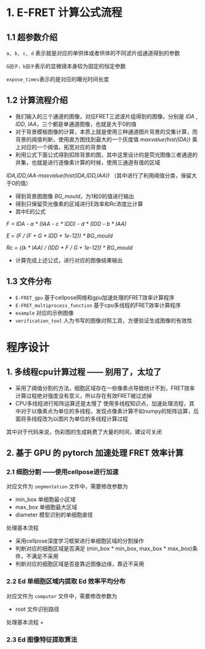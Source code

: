 # 1. E-FRET 计算公式流程
## 1.1 超参数介绍
`a, b, c, d` 表示就是对应的单供体或者供体的不同滤片组通道得到的参数

`G因子，k因子`表示的显微镜本身较为固定的恒定参数

`expose_times`表示的是对应的曝光时间长度


## 1.2 计算流程介绍
* 我们输入的三个通道的图像，对应FRET三滤波片组得到的图像，分别是 
_IDA_ , _IDD_, _IAA_，三个都是单通道图像，也就是大于0的值
* 对于背景模板图像的计算，本质上就是使用三种通道图片背景的交集计算，而背景的阈值判断，使用直方图找到最大的一个灰度值 _maxvalue(hist(IDA))_ 乘上对应的一个阈值，拓宽对应的背景值
* 利用公式下面公式得到扣除背景的图，其中这里设计的是荧光图像三者通道的并集，也就是进行逐像素计算的时候，使用三通道有值的区域

_IDA,IDD,IAA-maxvalue(hist(IDA,IDD,IAA))_ （其中进行了利用阈值分类，保留大于0的值）

* 得到背景图图像 _BG_mould_，为1和0的值进行输出
* 得到只保留荧光像素的区域进行E效率和Rc浓度比计算
* 其中E的公式

_F = IDA - a * (IAA - c * IDD) - d * (IDD - b * IAA)_

_E = (F / (F + G * IDD + 1e-12)) * BG_mould_

_Rc = ((k * IAA) / (IDD + F / G + 1e-12)) * BG_mould_

* 计算完成上述公式，进行对应的图像结果输出
## 1.3 文件分布
+ `E-FRET_gpu` 基于cellpose网络和gpu加速处理的FRET效率计算程序
+ `E-FRET_multiprocess_function` 基于cpu多线程的FRET效率计算程序
+ `example` 对应的示例图像
+ `verification_tool` 人为书写的图像对照工具，方便验证生成图像的有效性


# 程序设计
## 1. 多线程cpu计算过程 —— 别用了，太垃了
+ 采用了阈值分割的方法，细胞区域存在一些像素点导致统计不到，FRET效率计算过程绝对强度没有意义，所以存在有效FRET被过滤掉
+ CPU多线程进行矩阵运算还是太慢了
使用多线程知识点，加速处理流程，其中对于以像素点为单位的多线程，发现点像素计算不如numpy的矩阵运算，后面将多线程改为以图片为单位的多线程计算过程

其中对于代码来说，伪彩图的生成耗费了大量的时间，建议可关闭

## 2. 基于 GPU 的 pytorch 加速处理 FRET 效率计算
### 2.1 细胞分割 ——使用cellpose进行加速
对应文件为 `segmentation` 文件中，需要修改参数为
+ min_box 单细胞最小区域
+ max_box 单细胞最大区域
+ diameter 模型识别的单细胞直径

处理基本流程
+ 采用cellpose深度学习框架进行单细胞区域的分割操作
+ 判断对应的细胞区域是否满足 (min_box * min_box, max_box * max_box)条件，不满足不采用
+ 判断对应的细胞区域是否是靠近图像边缘，靠近不采用

### 2.2 Ed 单细胞区域内提取 Ed 效率平均分布
对应文件为 `computer` 文件中，需要修改参数为
+ root 文件识别路径

处理基本流程
+ 
### 2.3 Ed 图像特征提取算法